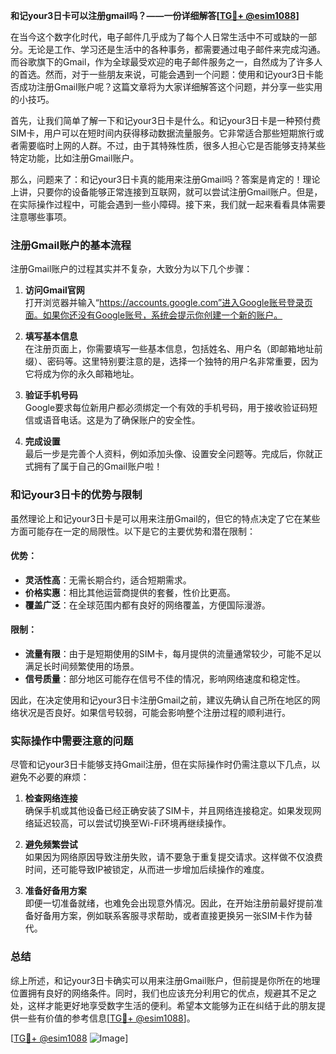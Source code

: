 **和记your3日卡可以注册gmail吗？——一份详细解答[[TG💪+ @esim1088](https://t.me/s/esim1088)]**

在当今这个数字化时代，电子邮件几乎成为了每个人日常生活中不可或缺的一部分。无论是工作、学习还是生活中的各种事务，都需要通过电子邮件来完成沟通。而谷歌旗下的Gmail，作为全球最受欢迎的电子邮件服务之一，自然成为了许多人的首选。然而，对于一些朋友来说，可能会遇到一个问题：使用和记your3日卡能否成功注册Gmail账户呢？这篇文章将为大家详细解答这个问题，并分享一些实用的小技巧。

首先，让我们简单了解一下和记your3日卡是什么。和记your3日卡是一种预付费SIM卡，用户可以在短时间内获得移动数据流量服务。它非常适合那些短期旅行或者需要临时上网的人群。不过，由于其特殊性质，很多人担心它是否能够支持某些特定功能，比如注册Gmail账户。

那么，问题来了：和记your3日卡真的能用来注册Gmail吗？答案是肯定的！理论上讲，只要你的设备能够正常连接到互联网，就可以尝试注册Gmail账户。但是，在实际操作过程中，可能会遇到一些小障碍。接下来，我们就一起来看看具体需要注意哪些事项。

### 注册Gmail账户的基本流程

注册Gmail账户的过程其实并不复杂，大致分为以下几个步骤：

1. **访问Gmail官网**  
   打开浏览器并输入“https://accounts.google.com”进入Google账号登录页面。如果你还没有Google账号，系统会提示你创建一个新的账户。

2. **填写基本信息**  
   在注册页面上，你需要填写一些基本信息，包括姓名、用户名（即邮箱地址前缀）、密码等。这里特别要注意的是，选择一个独特的用户名非常重要，因为它将成为你的永久邮箱地址。

3. **验证手机号码**  
   Google要求每位新用户都必须绑定一个有效的手机号码，用于接收验证码短信或语音电话。这是为了确保账户的安全性。

4. **完成设置**  
   最后一步是完善个人资料，例如添加头像、设置安全问题等。完成后，你就正式拥有了属于自己的Gmail账户啦！

### 和记your3日卡的优势与限制

虽然理论上和记your3日卡是可以用来注册Gmail的，但它的特点决定了它在某些方面可能存在一定的局限性。以下是它的主要优势和潜在限制：

#### 优势：
- **灵活性高**：无需长期合约，适合短期需求。
- **价格实惠**：相比其他运营商提供的套餐，性价比更高。
- **覆盖广泛**：在全球范围内都有良好的网络覆盖，方便国际漫游。

#### 限制：
- **流量有限**：由于是短期使用的SIM卡，每月提供的流量通常较少，可能不足以满足长时间频繁使用的场景。
- **信号质量**：部分地区可能存在信号不佳的情况，影响网络速度和稳定性。

因此，在决定使用和记your3日卡注册Gmail之前，建议先确认自己所在地区的网络状况是否良好。如果信号较弱，可能会影响整个注册过程的顺利进行。

### 实际操作中需要注意的问题

尽管和记your3日卡能够支持Gmail注册，但在实际操作时仍需注意以下几点，以避免不必要的麻烦：

1. **检查网络连接**  
   确保手机或其他设备已经正确安装了SIM卡，并且网络连接稳定。如果发现网络延迟较高，可以尝试切换至Wi-Fi环境再继续操作。

2. **避免频繁尝试**  
   如果因为网络原因导致注册失败，请不要急于重复提交请求。这样做不仅浪费时间，还可能导致IP被锁定，从而进一步增加后续操作的难度。

3. **准备好备用方案**  
   即便一切准备就绪，也难免会出现意外情况。因此，在开始注册前最好提前准备好备用方案，例如联系客服寻求帮助，或者直接更换另一张SIM卡作为替代。

### 总结

综上所述，和记your3日卡确实可以用来注册Gmail账户，但前提是你所在的地理位置拥有良好的网络条件。同时，我们也应该充分利用它的优点，规避其不足之处，这样才能更好地享受数字生活的便利。希望本文能够为正在纠结于此的朋友提供一些有价值的参考信息[[TG💪+ @esim1088](https://t.me/s/esim1088)]。

[[TG💪+ @esim1088](https://t.me/s/esim1088) ![Image](https://i.postimg.cc/4NQfJmqS/Snipaste-2025-05-13-00-14-12.png)]